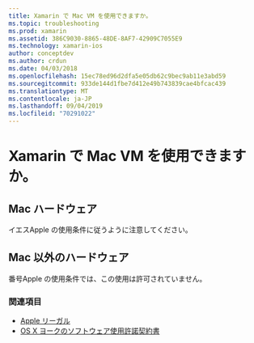```yaml
---
title: Xamarin で Mac VM を使用できますか。
ms.topic: troubleshooting
ms.prod: xamarin
ms.assetid: 386C9030-8865-48DE-8AF7-42909C7055E9
ms.technology: xamarin-ios
author: conceptdev
ms.author: crdun
ms.date: 04/03/2018
ms.openlocfilehash: 15ec78ed96d2dfa5e05db62c9bec9ab11e3abd59
ms.sourcegitcommit: 933de144d1fbe7d412e49b743839cae4bfcac439
ms.translationtype: MT
ms.contentlocale: ja-JP
ms.lasthandoff: 09/04/2019
ms.locfileid: "70291022"
---
```

# <a name="can-i-use-a-mac-vm-with-xamarin"></a>Xamarin で Mac VM を使用できますか。 

## <a name="mac-hardware"></a>Mac ハードウェア
イエスApple の使用条件に従うように注意してください。

## <a name="non-mac-hardware"></a>Mac 以外のハードウェア
番号Apple の使用条件では、この使用は許可されていません。

### <a name="see-also"></a>関連項目
- [Apple リーガル](https://www.apple.com/legal/)
- [OS X ヨークのソフトウェア使用許諾契約書](http://images.apple.com/legal/sla/docs/OSX10103.pdf)
